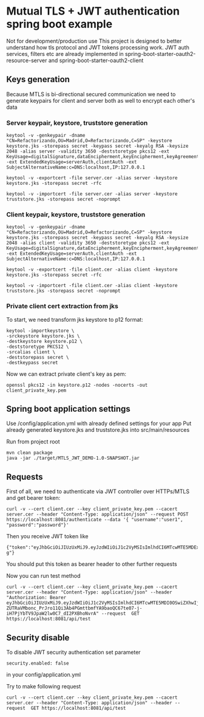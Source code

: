 # Mutual TLS + JWT authentication spring boot example

Not for development/production use
This project is designed to better understand how tls protocol 
and JWT tokens processing work. JWT auth services, filters etc are already implemented in 
spring-boot-starter-oauth2-resource-server and spring-boot-starter-oauth2-client

## Keys generation

Because MTLS is bi-directional secured communication 
we need to generate keypairs for client and server both as well to encrypt each other's data

### Server keypair, keystore, truststore generation

    keytool -v -genkeypair -dname "CN=Refactorizando,OU=Madrid,O=Refactorizando,C=SP" -keystore keystore.jks -storepass secret -keypass secret -keyalg RSA -keysize 2048 -alias server -validity 3650 -deststoretype pkcs12 -ext KeyUsage=digitalSignature,dataEncipherment,keyEncipherment,keyAgreement -ext ExtendedKeyUsage=serverAuth,clientAuth -ext SubjectAlternativeName:c=DNS:localhost,IP:127.0.0.1

    keytool -v -exportcert -file server.cer -alias server -keystore keystore.jks -storepass secret -rfc

    keytool -v -importcert -file server.cer -alias server -keystore truststore.jks -storepass secret -noprompt

### Client keypair, keystore, truststore generation 

    keytool -v -genkeypair -dname "CN=Refactorizando,OU=Madrid,O=Refactorizando,C=SP" -keystore keystore.jks -storepass secret -keypass secret -keyalg RSA -keysize 2048 -alias client -validity 3650 -deststoretype pkcs12 -ext KeyUsage=digitalSignature,dataEncipherment,keyEncipherment,keyAgreement -ext ExtendedKeyUsage=serverAuth,clientAuth -ext SubjectAlternativeName:c=DNS:localhost,IP:127.0.0.1

    keytool -v -exportcert -file client.cer -alias client -keystore keystore.jks -storepass secret -rfc

    keytool -v -importcert -file client.cer -alias client -keystore truststore.jks -storepass secret -noprompt

### Private client cert extraction from jks 

To start, we need transform jks keystore to p12 format:

    keytool -importkeystore \
    -srckeystore keystore.jks \
    -destkeystore keystore.p12 \
    -deststoretype PKCS12 \
    -srcalias client \
    -deststorepass secret \
    -destkeypass secret

Now we can extract private client's key as pem:

    openssl pkcs12 -in keystore.p12 -nodes -nocerts -out client_private_key.pem

## Spring boot application settings

Use /config/application.yml with already defined settings for your app
Put already generated keystore.jks and truststore.jks into src/main/resources

Run from project root

    mvn clean package
    java -jar ./target/MTLS_JWT_DEMO-1.0-SNAPSHOT.jar


## Requests

First of all, we need to authenticate via JWT controller over HTTPs/MTLS and get bearer token:

    curl -v --cert client.cer --key client_private_key.pem --cacert server.cer --header "Content-Type: application/json" --request POST https://localhost:8081/authenticate --data '{ "username":"user1", "password":"password"}'  

Then you receive JWT token like
    
    {"token":"eyJhbGciOiJIUzUxMiJ9.eyJzdWIiOiJ1c2VyMSIsImlhdCI6MTcwMTE5MDExMCwiZXhwIjoxNzAxMjA4MTEwfQ.3VOYkN5JbaxX7sxY5WV0L0wiaWhdIaXvY8BIV6dIdxnOMmh9R0UDFUIXXu10rIPyTfZmbCIdNYd3b5aWNyGL-g"}


You should put this token as bearer header to other further requests

Now you can run test method

    curl -v --cert client.cer --key client_private_key.pem --cacert server.cer --header "Content-Type: application/json" --header "Authorization: Bearer eyJhbGciOiJIUzUxMiJ9.eyJzdWIiOiJ1c2VyMSIsImlhdCI6MTcwMTE5MDI0OSwiZXhwIjoxNzAxMjA4MjQ5fQ.Nx-ZUTRaVMbonc_PrJro11Qi3Ab4PGmttbmfYA9baoQC67te07-j-iH7PjYbTV9JpaW2lw0C7_dI2PXBhoNvrA" --request  GET https://localhost:8081/api/test 

## Security disable

To disable JWT security authentication set parameter

    security.enabled: false

in your config/application.yml

Try to make following request

    curl -v --cert client.cer --key client_private_key.pem --cacert server.cer --header "Content-Type: application/json" --header --request  GET https://localhost:8081/api/test 
